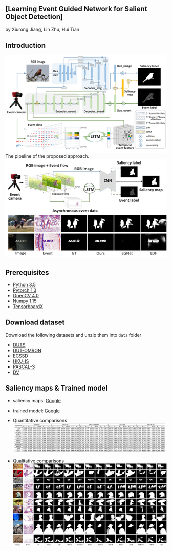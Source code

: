## [Learning Event Guided Network for Salient Object Detection]
by Xiurong Jiang, Lin Zhu, Hui Tian

## Introduction
![framework](./fig/framework.png)   The pipeline of the proposed approach.
![motivation](./fig/motivation.png) 


## Prerequisites
- [Python 3.5](https://www.python.org/)
- [Pytorch 1.3](http://pytorch.org/)
- [OpenCV 4.0](https://opencv.org/)
- [Numpy 1.15](https://numpy.org/)
- [TensorboardX](https://github.com/lanpa/tensorboardX)

## Download dataset
Download the following datasets and unzip them into `data` folder

- [DUTS](http://saliencydetection.net/duts/)
- [DUT-OMRON](http://saliencydetection.net/dut-omron/)
- [ECSSD](http://www.cse.cuhk.edu.hk/leojia/projects/hsaliency/dataset.html)
- [HKU-IS](https://i.cs.hku.hk/~gbli/deep_saliency.html)
- [PASCAL-S](http://cbi.gatech.edu/salobj/)
- [DV](https://drive.google.com/drive/folders/14Tp9r_3wtR2GchHUWZHYV8SuEjkAxmiT?usp=sharing)




## Saliency maps & Trained model
- saliency maps: [Google](https://drive.google.com/drive/folders/1pShDP81zv-sSrgW9Jmfa5jrr0iLpdJLB?usp=sharing)
- trained model: [Google](https://drive.google.com/drive/folders/1oyVzw0mwSLVEXydtEQLAB5DvEu84gbHV?usp=sharing)
- Quantitative comparisons 
![performace](./fig/quantitative.png)

- Qualitative comparisons 
![sample](./fig/qualitative.png)
